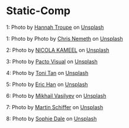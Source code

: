 # Static-Comp

1: Photo by <a href="https://unsplash.com/@htroupe?utm_source=unsplash&utm_medium=referral&utm_content=creditCopyText">Hannah Troupe</a> on <a href="https://unsplash.com/photos/0FQneB1VjaM?utm_source=unsplash&utm_medium=referral&utm_content=creditCopyText">Unsplash</a>
  

  1: Photo by Photo by <a href="https://unsplash.com/@cthemaker?utm_source=unsplash&utm_medium=referral&utm_content=creditCopyText">Chris Nemeth</a> on <a href="https://unsplash.com/photos/nf96YtBiGsM?utm_source=unsplash&utm_medium=referral&utm_content=creditCopyText">Unsplash</a>
  
  
  2: Photo by <a href="https://unsplash.com/@nicolakameel?utm_source=unsplash&utm_medium=referral&utm_content=creditCopyText">NICOLA KAMEEL</a> on <a href="https://unsplash.com/photos/11MKwELwXcU?utm_source=unsplash&utm_medium=referral&utm_content=creditCopyText">Unsplash</a>
  
  3: Photo by <a href="https://unsplash.com/fr/@pactovisual?utm_source=unsplash&utm_medium=referral&utm_content=creditCopyText">Pacto Visual</a> on <a href="https://unsplash.com/photos/cWOzOnSoh6Q?utm_source=unsplash&utm_medium=referral&utm_content=creditCopyText">Unsplash</a>
  
  4: Photo by <a href="https://unsplash.com/@tonitan?utm_source=unsplash&utm_medium=referral&utm_content=creditCopyText">Toni Tan</a> on <a href="https://unsplash.com/photos/mkP0mmP3rug?utm_source=unsplash&utm_medium=referral&utm_content=creditCopyText">Unsplash</a>
  
  
  5: Photo by <a href="https://unsplash.com/@madeyes?utm_source=unsplash&utm_medium=referral&utm_content=creditCopyText">Eric Han</a> on <a href="https://unsplash.com/images/animals/cat?utm_source=unsplash&utm_medium=referral&utm_content=creditCopyText">Unsplash</a>
  
  6: Photo by <a href="https://unsplash.com/@miklevasilyev?utm_source=unsplash&utm_medium=referral&utm_content=creditCopyText">Mikhail Vasilyev</a> on <a href="https://unsplash.com/photos/IFxjDdqK_0U?utm_source=unsplash&utm_medium=referral&utm_content=creditCopyText">Unsplash</a>
  
  7: Photo by <a href="https://unsplash.com/@schiffer_foto?utm_source=unsplash&utm_medium=referral&utm_content=creditCopyText">Martin Schiffer</a> on <a href="https://unsplash.com/photos/ZEd44nDPTfA?utm_source=unsplash&utm_medium=referral&utm_content=creditCopyText">Unsplash</a>
  
  8: Photo by <a href="https://unsplash.com/@allthestars?utm_source=unsplash&utm_medium=referral&utm_content=creditCopyText">Sophie Dale</a> on <a href="https://unsplash.com/photos/ovuTeeIm_0M?utm_source=unsplash&utm_medium=referral&utm_content=creditCopyText">Unsplash</a>
  